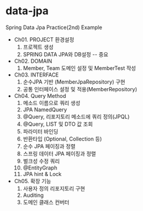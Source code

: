 # data-jpa
Spring Data Jpa Practice(2nd) Example
+ Ch01. PROJECT 환경설정
    1. 프로젝트 생성
    2. SPRING DATA JPA와 DB설정 -- 중요
+ Ch02. DOMAIN
    1. Member, Team 도메인 설정 및 MemberTest 작성
+ Ch03. INTERFACE
    1. 순수JPA 기반 (MemberJpaRepository) 구현
    2. 공통 인터페이스 설정 및 적용(MemberRepository)
+ Ch04. Query Method
    1. 메소드 이름으로 쿼리 생성
    2. JPA NamedQuery
    3. @Query, 리포지토리 메소드에 쿼리 정의(JPQL)
    4. @Query, LIST 및 DTO 값 조회
    5. 파라미터 바인딩
    6. 반환타입 (Optional, Collection 등)
    7. 순수 JPA 페이징과 정렬
    8. 스프링 데이터 JPA 페이징과 정렬
    9. 벌크성 수정 쿼리
    10. @EntityGraph
    11. JPA hint & Lock
+ Ch05. 확장 기능
    1. 사용자 정의 리포지토리 구현
    2. Auditing
    3. 도메인 클래스 컨버터
